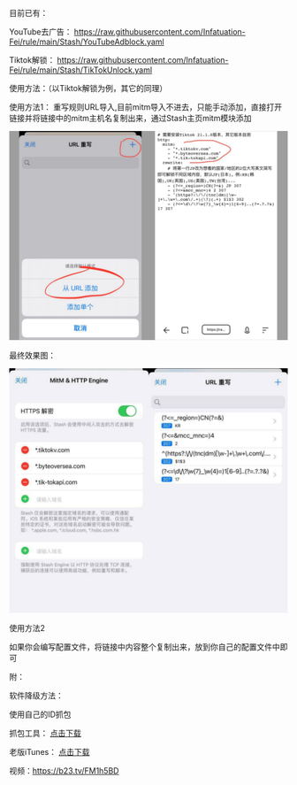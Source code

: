 目前已有：

YouTube去广告：
https://raw.githubusercontent.com/Infatuation-Fei/rule/main/Stash/YouTubeAdblock.yaml

Tiktok解锁：
https://raw.githubusercontent.com/Infatuation-Fei/rule/main/Stash/TikTokUnlock.yaml

使用方法：（以Tiktok解锁为例，其它的同理）

使用方法1：
重写规则URL导入,目前mitm导入不进去，只能手动添加，直接打开链接并将链接中的mitm主机名复制出来，通过Stash主页mitm模块添加

![](https://raw.githubusercontent.com/Infatuation-Fei/explain/main/Picture/IMG_1717.JPG?token=GHSAT0AAAAAABQP6IQZJXVJGQYJMT4Y4SA2YQCOTQQ)

最终效果图：

![](https://raw.githubusercontent.com/Infatuation-Fei/explain/main/Picture/IMG_1716.JPG?token=GHSAT0AAAAAABQP6IQZIINC7PHXBCLCLKYAYQCOSUQ)

使用方法2

 如果你会编写配置文件，将链接中内容整个复制出来，放到你自己的配置文件中即可
 
 
附：

  软件降级方法：

  使用自己的ID抓包
 
  抓包工具：
  [点击下载](https://raw.githubusercontent.com/Semporia/TikTok-Unlock/master/iOS%E6%8A%93%E5%8C%85/iOS%E6%97%A7%E7%89%88%E5%BA%94%E7%94%A8%E4%B8%8B%E8%BD%BDv5.1.exe)

  老版iTunes：
  [点击下载](https://secure-appldnld.apple.com/itunes12/091-87819-20180912-69177170-B085-11E8-B6AB-C1D03409AD2A6/iTunes64Setup.exe)

  视频：https://b23.tv/FM1h5BD
